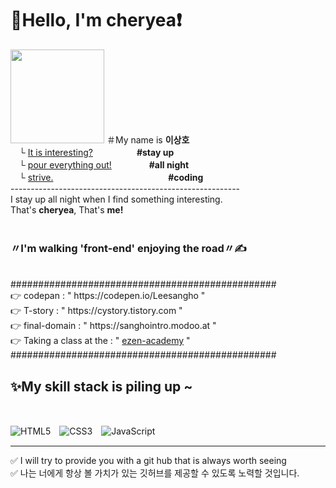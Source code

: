 <h1>👋Hello, I'm cheryea❗ </h1>
<img src="https://img1.daumcdn.net/thumb/R1280x0/?scode=mtistory2&fname=https%3A%2F%2Fblog.kakaocdn.net%2Fdn%2FlZkQK%2FbtrLiWjQ1oM%2F1tKMkPwkKro2XriV7kFD0k%2Fimg.jpg" width="150"/>
＃My name is <b>이상호</b><br>
　└ <ins>It is interesting?</ins>　　　　　<b>#stay up</b><br>
　└ <ins>pour everything out!</ins>　　　　 <b>#all night</b><br>
　└ <ins>strive.</ins>　　　　 　　 　　　　 　　 <b>#coding</b><br>
---------------------------------------------------------<br>
I stay up all night when I find something interesting.<br>
That's <b>cheryea</b>, That's <b>me!</b><br>
<br>
<h3><b>〃I'm walking 'front-end' enjoying the road〃✍</b></h3><br>
################################################<br>
👉 codepan : " https://codepen.io/Leesangho "<br>
👉 T-story : " https://cystory.tistory.com " <br>
👉 final-domain : " https://sanghointro.modoo.at "<br>
👉 Taking a class at the : " <a href="https://nw.ezenac.co.kr/" target="_blank"> ezen-academy</a> "<br>
################################################<br>
<h2>✨My skill stack is piling up ~ </h2><br>
<p>
<img src="https://camo.githubusercontent.com/a962d132a31b30ff7c113422872490e7bdfb2a814a9e156746694139722b2b24/68747470733a2f2f696d672e736869656c64732e696f2f62616467652f2d48544d4c352d4630353033323f7374796c653d666f722d7468652d6261646765266c6f676f3d68746d6c35266c6f676f436f6c6f723d666666666666" alt="HTML5" data-canonical-src="https://img.shields.io/badge/-HTML5-F05032?style=for-the-badge&amp;logo=html5&amp;logoColor=ffffff" style="max-width: 100%;">　<img src="https://camo.githubusercontent.com/ea132be4c9d100e973d6462706b73f36826ae4d42beb2fc22569c2cb9fbcb8c1/68747470733a2f2f696d672e736869656c64732e696f2f62616467652f2d435353332d3030374143433f7374796c653d666f722d7468652d6261646765266c6f676f3d63737333" alt="CSS3" data-canonical-src="https://img.shields.io/badge/-CSS3-007ACC?style=for-the-badge&amp;logo=css3" style="max-width: 100%;">　<img src="https://camo.githubusercontent.com/b7cb856d6c14e9b6e5c1e46cf5f30210472df1c67bbbf1de1da8c6698cae6eb6/68747470733a2f2f696d672e736869656c64732e696f2f62616467652f2d4a6176615363726970742d2532334637444631433f7374796c653d666f722d7468652d6261646765266c6f676f3d6a617661736372697074266c6f676f436f6c6f723d303030303030266c6162656c436f6c6f723d25323346374446314326636f6c6f723d253233464643453541" alt="JavaScript" data-canonical-src="https://img.shields.io/badge/-JavaScript-%23F7DF1C?style=for-the-badge&amp;logo=javascript&amp;logoColor=000000&amp;labelColor=%23F7DF1C&amp;color=%23FFCE5A" style="max-width: 100%;">
</p>
<hr>

✅ I will try to provide you with a git hub that is always worth seeing<br>
✅ 나는 너에게 항상 볼 가치가 있는 깃허브를 제공할 수 있도록 노력할 것입니다.
<!--
**cheryea/cheryea** is a ✨ _special_ ✨ repository because its `README.md` (this file) appears on your GitHub profile.

Here are some ideas to get you started:

- 🔭 I’m currently working on ...
- 🌱 I’m currently learning ...
- 👯 I’m looking to collaborate on ...
- 🤔 I’m looking for help with ...
- 💬 Ask me about ...
- 📫 How to reach me: ...
- 😄 Pronouns: ...
- ⚡ Fun fact: ...
-->
